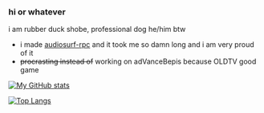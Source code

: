 ### hi or whatever

i am rubber duck shobe, professional dog
he/him btw

- i made [audiosurf-rpc](https://github.com/RubberDuckShobe/audiosurf-rpc) and it took me so damn long and i am very proud of it
- ~~procrasting instead of~~ working on adVanceBepis because OLDTV good game

[![My GitHub stats](https://github-readme-stats.vercel.app/api?username=rubberduckshobe)](https://github.com/anuraghazra/github-readme-stats)

[![Top Langs](https://github-readme-stats.vercel.app/api/top-langs/?username=rubberduckshobe)](https://github.com/anuraghazra/github-readme-stats)
